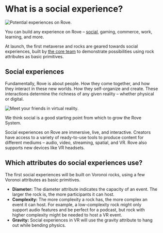 # What is a social experience?

![Potential experiences on Rove.](https://lh5.googleusercontent.com/rHPYUVnnLEB4o6t2IzGs-VOqoPb2m5Qyob7BbvE8rHOrrIXbBxnJcpfc4JmQHFJttgXis0Dfe77xxRVxWZXyvBr\_bt\_P9C\_7OV4NvXtabUCbWR3CnZOvDeXOt3qGZgDFTgmzhJTo)

You can build any experience on Rove – [social](what-is-a-social-experience.md), gaming, commerce, work, learning, and more.

At launch, the first metaverse and rocks are geared towards social experiences, built by [the core team](../the-community/meet-the-core-team.md) to demonstrate possibilities using rock attributes as basic primitives.

## Social experiences

Fundamentally, Rove is about people. How they come together, and how they interact in these new worlds. How they self-organize and create. These interactions determine the richness of any given reality – whether physical or digital.

![Meet your friends in virtual reality.](../.gitbook/assets/Home\_01.png)

We think social is a good starting point from which to grow the Rove System.

Social experiences on Rove are immersive, live, and interactive. Creators have access to a variety of ready-to-use tools to produce content for different mediums – audio, video, streaming, spatial, and VR. Rove also supports new devices like VR headsets.

## Which attributes do social experiences use?

The first social experiences will be built on Voronoi rocks, using a few Voronoi attributes as basic primitives.

* **Diameter:** The diameter attribute indicates the capacity of an event. The larger the rock is, the more participants it can host.
* **Complexity:** The more complexity a rock has, the more complex an event it can host. For example, a low-complexity rock might only support audio features and be perfect for a podcast, but rock with higher complexity might be needed to host a VR event.
* **Gravity:** Social experiences in VR will use the gravity attribute to hang out while bending physics.
